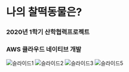 # 나의 찰떡동물은?
### 2020년 1학기 산학협력프로젝트
### AWS 클라우드 네이티브 개발
![슬라이드1](https://user-images.githubusercontent.com/55667589/198891958-7b573fbc-af06-4bc4-8440-e62de49f0351.png)
![슬라이드2](https://user-images.githubusercontent.com/55667589/198891967-c6336c6c-e824-44cd-91c0-08f429062e7e.png)
![슬라이드3](https://user-images.githubusercontent.com/55667589/198891972-a327dc6f-57f3-4cf5-9cca-e8bd0d254892.png)
![슬라이드5](https://user-images.githubusercontent.com/55667589/198891980-35806938-080d-424b-92ec-86ccf4788009.png)
